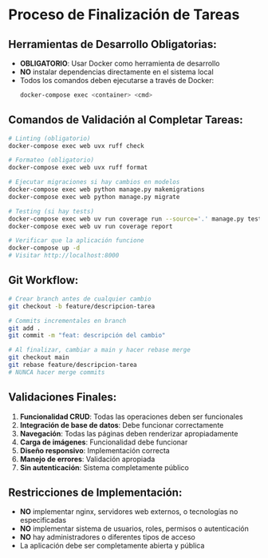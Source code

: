 # Proceso de Finalización de Tareas

## Herramientas de Desarrollo Obligatorias:
- **OBLIGATORIO**: Usar Docker como herramienta de desarrollo
- **NO** instalar dependencias directamente en el sistema local
- Todos los comandos deben ejecutarse a través de Docker:
  ```bash
  docker-compose exec <container> <cmd>
  ```

## Comandos de Validación al Completar Tareas:
```bash
# Linting (obligatorio)
docker-compose exec web uvx ruff check

# Formateo (obligatorio)
docker-compose exec web uvx ruff format

# Ejecutar migraciones si hay cambios en modelos
docker-compose exec web python manage.py makemigrations
docker-compose exec web python manage.py migrate

# Testing (si hay tests)
docker-compose exec web uv run coverage run --source='.' manage.py test
docker-compose exec web uv run coverage report

# Verificar que la aplicación funcione
docker-compose up -d
# Visitar http://localhost:8000
```

## Git Workflow:
```bash
# Crear branch antes de cualquier cambio
git checkout -b feature/descripcion-tarea

# Commits incrementales en branch
git add .
git commit -m "feat: descripción del cambio"

# Al finalizar, cambiar a main y hacer rebase merge
git checkout main
git rebase feature/descripcion-tarea
# NUNCA hacer merge commits
```

## Validaciones Finales:
1. **Funcionalidad CRUD**: Todas las operaciones deben ser funcionales
2. **Integración de base de datos**: Debe funcionar correctamente
3. **Navegación**: Todas las páginas deben renderizar apropiadamente
4. **Carga de imágenes**: Funcionalidad debe funcionar
5. **Diseño responsivo**: Implementación correcta
6. **Manejo de errores**: Validación apropiada
7. **Sin autenticación**: Sistema completamente público

## Restricciones de Implementación:
- **NO** implementar nginx, servidores web externos, o tecnologías no especificadas
- **NO** implementar sistema de usuarios, roles, permisos o autenticación
- **NO** hay administradores o diferentes tipos de acceso
- La aplicación debe ser completamente abierta y pública